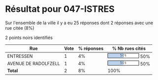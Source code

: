 # Résultat pour 047-ISTRES

Sur l'ensemble de la ville il y a eu 25 réponses dont 2 réponses avec une rue citée (8%)

2 points noirs identifiés

| Rue | Vote | % réponses | % Nb rues cités|
|-----|------|------------|----------------|
| ENTRESSEN | 1 | 4% | <img src="../../img/bar_50.gif" />&nbsp;50%|
| AVENUE DE RADOLFZELL | 1 | 4% | <img src="../../img/bar_50.gif" />&nbsp;50%|
| **Total** | 2 | 8% | 100%|
